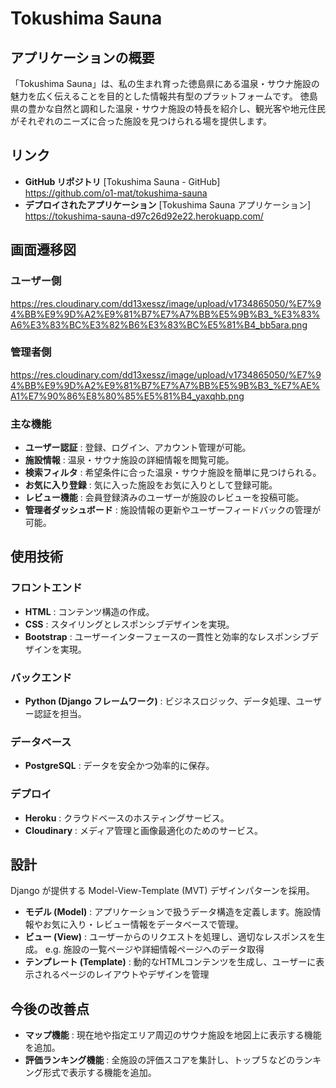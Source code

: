 # Tokushima Sauna 

## アプリケーションの概要
「Tokushima Sauna」は、私の生まれ育った徳島県にある温泉・サウナ施設の魅力を広く伝えることを目的とした情報共有型のプラットフォームです。
徳島県の豊かな自然と調和した温泉・サウナ施設の特長を紹介し、観光客や地元住民がそれぞれのニーズに合った施設を見つけられる場を提供します。

## リンク 
- **GitHub リポジトリ**
[Tokushima Sauna - GitHub]　　https://github.com/o1-mat/tokushima-sauna
- **デプロイされたアプリケーション**
[Tokushima Sauna アプリケーション]　　https://tokushima-sauna-d97c26d92e22.herokuapp.com/

## 画面遷移図
### ユーザー側
https://res.cloudinary.com/dd13xessz/image/upload/v1734865050/%E7%94%BB%E9%9D%A2%E9%81%B7%E7%A7%BB%E5%9B%B3_%E3%83%A6%E3%83%BC%E3%82%B6%E3%83%BC%E5%81%B4_bb5ara.png
### 管理者側
https://res.cloudinary.com/dd13xessz/image/upload/v1734865050/%E7%94%BB%E9%9D%A2%E9%81%B7%E7%A7%BB%E5%9B%B3_%E7%AE%A1%E7%90%86%E8%80%85%E5%81%B4_yaxqhb.png


### 主な機能
- **ユーザー認証** : 登録、ログイン、アカウント管理が可能。
- **施設情報** : 温泉・サウナ施設の詳細情報を閲覧可能。
- **検索フィルタ** : 希望条件に合った温泉・サウナ施設を簡単に見つけられる。
- **お気に入り登録** : 気に入った施設をお気に入りとして登録可能。
- **レビュー機能** : 会員登録済みのユーザーが施設のレビューを投稿可能。
- **管理者ダッシュボード** : 施設情報の更新やユーザーフィードバックの管理が可能。

## 使用技術
### フロントエンド
- **HTML** : コンテンツ構造の作成。
- **CSS** : スタイリングとレスポンシブデザインを実現。
- **Bootstrap** : ユーザーインターフェースの一貫性と効率的なレスポンシブデザインを実現。
### バックエンド
- **Python (Django フレームワーク)** : ビジネスロジック、データ処理、ユーザー認証を担当。
### データベース
- **PostgreSQL** : データを安全かつ効率的に保存。

### デプロイ
- **Heroku** : クラウドベースのホスティングサービス。
- **Cloudinary** : メディア管理と画像最適化のためのサービス。

## 設計
Django が提供する Model-View-Template (MVT) デザインパターンを採用。
- **モデル (Model)** : アプリケーションで扱うデータ構造を定義します。施設情報やお気に入り・レビュー情報をデータベースで管理。
- **ビュー (View)** : ユーザーからのリクエストを処理し、適切なレスポンスを生成。
e.g. 施設の一覧ページや詳細情報ページへのデータ取得
- **テンプレート (Template)** : 動的なHTMLコンテンツを生成し、ユーザーに表示されるページのレイアウトやデザインを管理

## 今後の改善点
- **マップ機能** : 現在地や指定エリア周辺のサウナ施設を地図上に表示する機能を追加。
- **評価ランキング機能** : 全施設の評価スコアを集計し、トップ５などのランキング形式で表示する機能を追加。
